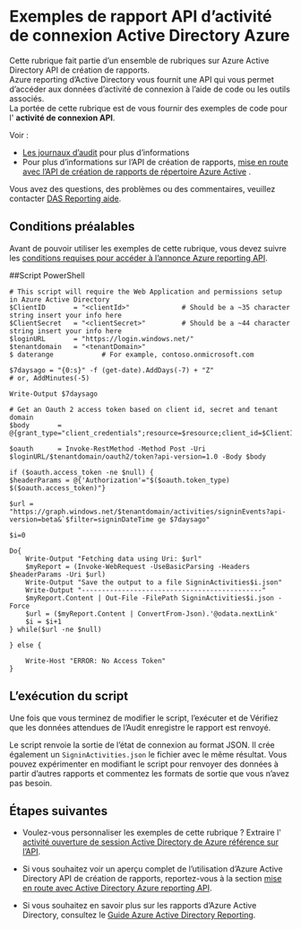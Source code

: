 <properties
    pageTitle="Exemples de rapport API d’activité de connexion Active Directory Azure | Microsoft Azure"
    description="La mise en route avec l’API de création de rapports de répertoire Azure Active"
    services="active-directory"
    documentationCenter=""
    authors="dhanyahk"
    manager="femila"
    editor=""/>

<tags
    ms.service="active-directory"
    ms.devlang="na"
    ms.topic="article"
    ms.tgt_pltfrm="na"
    ms.workload="identity"
    ms.date="09/25/2016"
    ms.author="dhanyahk;markvi"/>

# <a name="azure-active-directory-sign-in-activity-report-api-samples"></a>Exemples de rapport API d’activité de connexion Active Directory Azure

Cette rubrique fait partie d’un ensemble de rubriques sur Azure Active Directory API de création de rapports.  
Azure reporting d’Active Directory vous fournit une API qui vous permet d’accéder aux données d’activité de connexion à l’aide de code ou les outils associés.  
La portée de cette rubrique est de vous fournir des exemples de code pour l' **activité de connexion API**.

Voir :

- [Les journaux d’audit](active-directory-reporting-azure-portal.md#audit-logs) pour plus d’informations
- Pour plus d’informations sur l’API de création de rapports, [mise en route avec l’API de création de rapports de répertoire Azure Active](active-directory-reporting-api-getting-started.md) .

Vous avez des questions, des problèmes ou des commentaires, veuillez contacter [DAS Reporting aide](mailto:aadreportinghelp@microsoft.com).


## <a name="prerequisites"></a>Conditions préalables
Avant de pouvoir utiliser les exemples de cette rubrique, vous devez suivre les [conditions requises pour accéder à l’annonce Azure reporting API](active-directory-reporting-api-prerequisites.md).  


##<a name="powershell-script"></a>Script PowerShell

    # This script will require the Web Application and permissions setup in Azure Active Directory
    $ClientID       = "<clientId>"             # Should be a ~35 character string insert your info here
    $ClientSecret   = "<clientSecret>"         # Should be a ~44 character string insert your info here
    $loginURL       = "https://login.windows.net/"
    $tenantdomain   = "<tenantDomain>"
    $ daterange            # For example, contoso.onmicrosoft.com

    $7daysago = "{0:s}" -f (get-date).AddDays(-7) + "Z"
    # or, AddMinutes(-5)

    Write-Output $7daysago

    # Get an Oauth 2 access token based on client id, secret and tenant domain
    $body       = @{grant_type="client_credentials";resource=$resource;client_id=$ClientID;client_secret=$ClientSecret}

    $oauth      = Invoke-RestMethod -Method Post -Uri $loginURL/$tenantdomain/oauth2/token?api-version=1.0 -Body $body

    if ($oauth.access_token -ne $null) {
    $headerParams = @{'Authorization'="$($oauth.token_type) $($oauth.access_token)"}

    $url = "https://graph.windows.net/$tenantdomain/activities/signinEvents?api-version=beta&`$filter=signinDateTime ge $7daysago"
    
    $i=0
    
    Do{
        Write-Output "Fetching data using Uri: $url"
        $myReport = (Invoke-WebRequest -UseBasicParsing -Headers $headerParams -Uri $url)
        Write-Output "Save the output to a file SigninActivities$i.json"
        Write-Output "---------------------------------------------"
        $myReport.Content | Out-File -FilePath SigninActivities$i.json -Force
        $url = ($myReport.Content | ConvertFrom-Json).'@odata.nextLink'
        $i = $i+1
    } while($url -ne $null)

    } else {
    
        Write-Host "ERROR: No Access Token"
    }




## <a name="executing-the-script"></a>L’exécution du script
Une fois que vous terminez de modifier le script, l’exécuter et de Vérifiez que les données attendues de l’Audit enregistre le rapport est renvoyé.

Le script renvoie la sortie de l’état de connexion au format JSON. Il crée également un `SigninActivities.json` le fichier avec le même résultat. Vous pouvez expérimenter en modifiant le script pour renvoyer des données à partir d’autres rapports et commentez les formats de sortie que vous n’avez pas besoin.



## <a name="next-steps"></a>Étapes suivantes

- Voulez-vous personnaliser les exemples de cette rubrique ? Extraire l' [activité ouverture de session Active Directory de Azure référence sur l’API](active-directory-reporting-api-sign-in-activity-reference.md). 

- Si vous souhaitez voir un aperçu complet de l’utilisation d’Azure Active Directory API de création de rapports, reportez-vous à la section [mise en route avec Active Directory Azure reporting API](active-directory-reporting-api-getting-started.md).

- Si vous souhaitez en savoir plus sur les rapports d’Azure Active Directory, consultez le [Guide Azure Active Directory Reporting](active-directory-reporting-guide.md).  